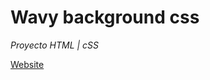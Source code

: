 # Wavy background css
*Proyecto HTML | cSS*

[Website](https://brandovidal.github.io/wavy-background-css "Website")

